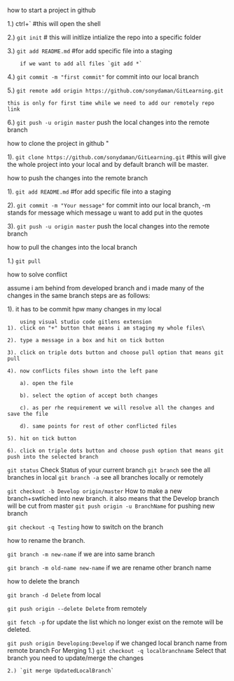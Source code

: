 how to start a project in github

1.) ctrl+` #this will open the shell

2.) `git init`  # this will initlize intialize the repo into a specific folder

3.) `git add README.md` #for add specific file into a staging  

        if we want to add all files `git add *`
        
4.) `git commit -m "first commit"` for commit into our local branch

5.) `git remote add origin https://github.com/sonydaman/GitLearning.git`

    this is only for first time while we need to add our remotely repo link
    
6.) `git push -u origin master` push the local changes into the remote branch

how to clone the project in github "

1). `git clone https://github.com/sonydaman/GitLearning.git`  #this will give the whole project into your local and by default branch will be master.

how to push the changes into the remote branch

1). `git add README.md` #for add specific file into a staging 

2). `git commit -m "Your message"` for commit into our local branch, -m stands for message which message u want to add put in the quotes

3). `git push -u origin master` push the local changes into the remote branch

how to pull the changes into the local branch

1.) `git pull`

how to solve conflict

assume i am behind from developed branch and i made many of the changes in the same branch steps are as follows: 

1). it has to be commit hpw many changes in my local

        using visual studio code gitlens extension
    1). click on "+" button that means i am staging my whole files\
    
    2). type a message in a box and hit on tick button
    
    3). click on triple dots button and choose pull option that means git pull
    
    4). now conflicts files shown into the left pane 
    
        a). open the file 
        
        b). select the option of accept both changes 
        
        c). as per rhe requirement we will resolve all the changes and save the file
        
        d). same points for rest of other conflicted files
    
    5). hit on tick button 
    
    6). click on triple dots button and choose push option that means git push into the selected branch


`git status` Check Status of your current branch
`git branch` see the all branches in local
`git branch -a` see all branches locally or remotely


`git checkout -b Develop origin/master` How to make a new branch+swtiched into new branch. it also means that the Develop branch will be cut from master
`git push origin -u BranchName` for pushing new branch

`git checkout -q Testing` how to switch on the branch

how to rename the branch.

`git branch -m new-name` if we are into same branch

`git branch -m old-name new-name` if we are rename other branch name

how to delete the branch

`git branch -d Delete` from local

`git push origin --delete Delete` from remotely

`git fetch -p` for update the list which no longer exist on the remote will be deleted.

`git push origin Developing:Develop` if we changed local branch name from remote branch
For Merging
    1.) `git checkout -q localbranchname` Select that branch you need to update/merge the changes
       
    2.) `git merge UpdatedLocalBranch`
